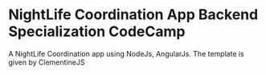 # NightLife Coordination App Backend Specialization CodeCamp

A NightLife Coordination app using NodeJs, AngularJs. The template is given by ClementineJS
